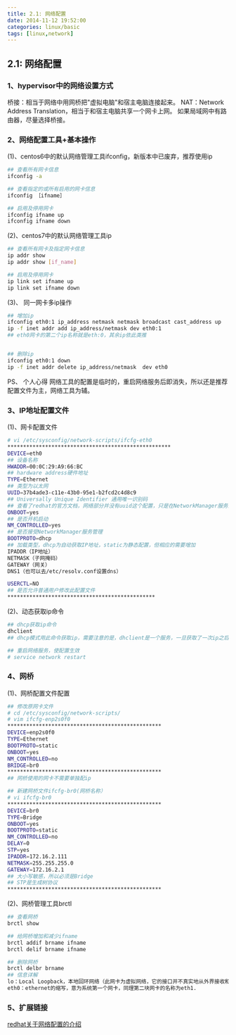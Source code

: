 ```yaml
---
title: 2.1: 网络配置
date: 2014-11-12 19:52:00
categories: linux/basic
tags: [linux,network]
---
```

## 2.1: 网络配置
### 1、hypervisor中的网络设置方式
桥接：相当于网络中用网桥把"虚拟电脑"和宿主电脑连接起来。
NAT：Network Address Translation，相当于和宿主电脑共享一个网卡上网。
如果局域网中有路由器，尽量选择桥接。

### 2、网络配置工具+基本操作
(1)、centos6中的默认网络管理工具ifconfig，新版本中已废弃，推荐使用ip
``` bash
## 查看所有网卡信息
ifconfig -a

## 查看指定的或所有启用的网卡信息
ifconfig ［ifname］

## 启用及停用网卡
ifconfig ifname up
ifconfig ifname down
```  

(2)、centos7中的默认网络管理工具ip
``` bash
## 查看所有网卡及指定网卡信息
ip addr show
ip addr show [if_name]

## 启用及停用网卡
ip link set ifname up
ip link set ifname down
```
(3)、 同一网卡多ip操作
``` bash
## 增加ip
ifconfig eth0:1 ip_address netmask netmask broadcast cast_address up
ip -f inet addr add ip_address/netmask dev eth0:1
## eth0网卡的第二个ip名称就是eth:0，其余ip依此类推


## 删除ip
ifconfig eth0:1 down
ip -f inet addr delete ip_address/netmask  dev eth0
```
PS、 个人心得
网络工具的配置是临时的，重启网络服务后即消失，所以还是推荐配置文件为主，网络工具为辅。

### 3、IP地址配置文件

(1)、网卡配置文件
``` bash
# vi /etc/sysconfig/network-scripts/ifcfg-eth0
****************************************************
DEVICE=eth0
## 设备名称
HWADDR=00:0C:29:A9:66:BC
## hardware address硬件地址
TYPE=Ethernet
## 类型为以太网
UUID=37b4ade3-c11e-43b0-95e1-b2fcd2c4d8c9
## Universally Unique Identifier 通用唯一识别码
## 查看了redhat的官方文档，网络部分并没有uuid这个配置，只是在NetworkManager服务的nmcli命令中才有采用uuid的说明，另外结合网上的相关搜索结果，uuid这个配置只是对启用NetworkManager服务的时候才起作用，鉴于一般情况下我们都是关闭NetworkManager，所以此字段完全可以删除。
ONBOOT=yes
## 是否开机启动
NM_CONTROLLED=yes
## 是否接受NetworkManager服务管理
BOOTPROTO=dhcp
## 加载类型，dhcp为自动获取IP地址，static为静态配置，但相应的需要增加
IPADDR（IP地址）
NETMASK（子网掩码）
GATEWAY（网关）
DNS1（也可以去/etc/resolv.conf设置dns）

USERCTL=NO
## 是否允许普通用户修改此配置文件
***********************************************
```
(2)、动态获取ip命令
``` bash
## dhcp获取ip命令
dhclient
## dhcp模式用此命令获取ip，需要注意的是，dhclient是一个服务，一旦获取了一次ip之后，只能kill掉dhclient的进程，才可以重新dhclient，否则会提示"dhclient(1498) is already running - exiting. "

## 重启网络服务，使配置生效
# service network restart
```

### 4、网桥

(1)、网桥配置文件配置
``` bash
## 修改原网卡文件
# cd /etc/sysconfig/network-scripts/
# vim ifcfg-enp2s0f0  
*************************************************
DEVICE=enp2s0f0
TYPE=Ethernet
BOOTPROTO=static
ONBOOT=yes
NM_CONTROLLED=no
BRIDGE=br0
*************************************************
## 网桥使用的网卡不需要单独配ip

## 新建网桥文件ifcfg-br0(网桥名称）
# vi ifcfg-br0
*************************************************
DEVICE=br0
TYPE=Bridge
ONBOOT=yes
BOOTPROTO=static
NM_CONTROLLED=no
DELAY=0
STP=yes
IPADDR=172.16.2.111
NETMASK=255.255.255.0
GATEWAY=172.16.2.1
## 大小写敏感，所以必须是Bridge
## STP是生成树协议
*************************************************
```
(2)、网桥管理工具brctl
``` bash
## 查看网桥
brctl show

## 给网桥增加和减少ifname
brctl addif brname ifname
brctl delif brname ifname

## 删除网桥
brctl delbr brname
## 信息详解
lo：Local Loopback，本地回环网络（此网卡为虚拟网络，它的接口并不真实地从外界接收和发送数据包，而是在系统内部接收和发送数据包，因此虚拟网络接口不需要驱动程序）
eth0：ethernet的缩写，意为系统第一个网卡，同理第二块网卡的名称为eth1.
```
### 5、扩展链接[redhat关于网络配置的介绍](https://access.redhat.com/documentation/en-US/Red_Hat_Enterprise_Linux/6/html/Deployment_Guide/ch-Network_Interfaces.html#s1-networkscripts-files)